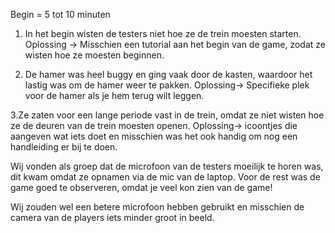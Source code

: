  Begin = 5 tot 10 minuten


1. In het begin wisten de testers niet hoe ze de trein moesten starten.
Oplossing ->
Misschien een tutorial aan het begin van de game, zodat ze wisten hoe ze moesten beginnen.

2. De hamer was heel buggy en ging vaak door de kasten, waardoor het lastig was om de hamer weer te pakken.
Oplossing->
Specifieke plek voor de hamer als je hem terug wilt leggen.

3.Ze zaten voor een lange periode vast in de trein, omdat ze niet wisten hoe ze de deuren van de trein moesten openen.
Oplossing->
icoontjes die aangeven wat iets doet en misschien was het ook handig om nog een handleiding er bij te doen.

Wij vonden als groep dat de microfoon van de testers moeilijk te horen was, dit kwam omdat ze opnamen via de mic van de laptop.
Voor de rest was de game goed te observeren, omdat je veel kon zien van de game!

Wij zouden wel een betere microfoon hebben gebruikt en misschien de camera van de players iets minder groot in beeld.